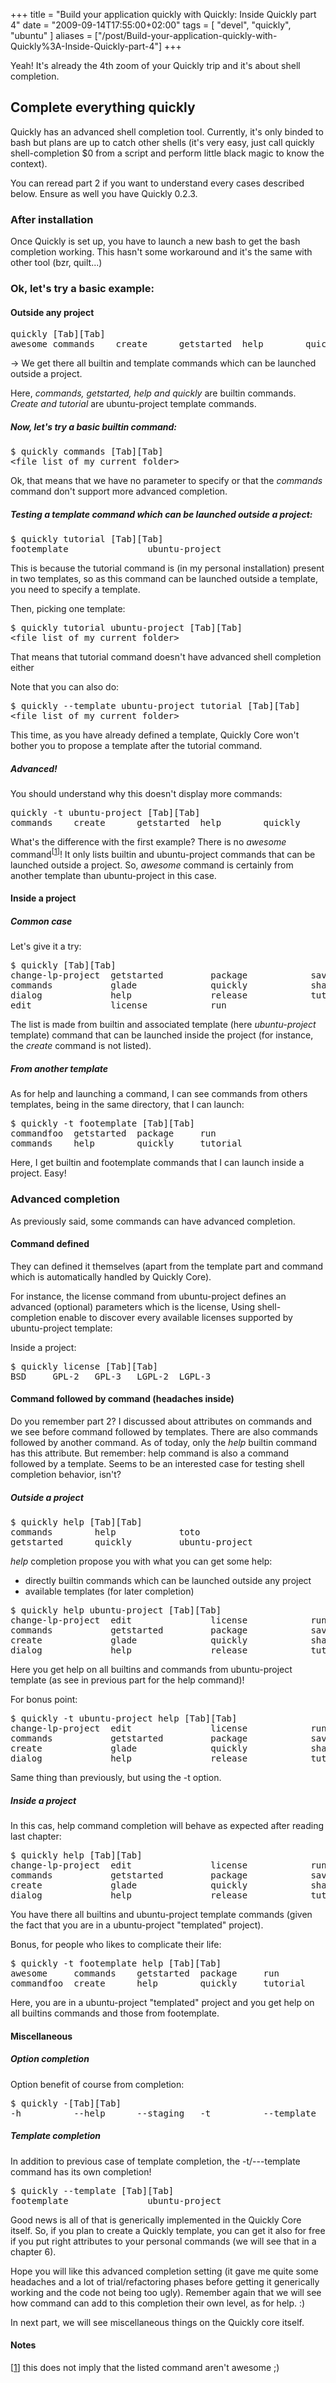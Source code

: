 +++
title = "Build your application quickly with Quickly: Inside Quickly part 4"
date = "2009-09-14T17:55:00+02:00"
tags = [ "devel", "quickly", "ubuntu" ]
aliases = ["/post/Build-your-application-quickly-with-Quickly%3A-Inside-Quickly-part-4"]
+++
    <p>Yeah! It's already the 4th zoom of your Quickly trip and it's about shell completion.</p>


<h2>Complete everything quickly</h2>

<p>Quickly has an advanced shell completion tool. Currently, it's only binded to bash but plans are up to catch other shells (it's very easy, just call quickly shell-completion $0 from a script and perform little black magic to know the context).</p>


<p>You can reread part 2 if you want to understand every cases described below. Ensure as well you have Quickly 0.2.3.</p>


<h3>After installation</h3>

<p>Once Quickly is set up, you have to launch a new bash to get the bash completion working. This hasn't some workaround and it's the same with other tool (bzr, quilt...)</p>


<h3>Ok, let's try a basic example:</h3>

<h4>Outside any project</h4>
<pre>
quickly [Tab][Tab]
awesome commands    create      getstarted  help        quickly     tutorial
</pre>


<p>-&gt; We get there all builtin and template commands which can be launched outside a project.</p>


<p>Here, <em>commands, getstarted, help and quickly</em> are builtin commands. <em>Create and tutorial</em> are ubuntu-project template commands.</p>


<h5>Now, let's try a basic builtin command:</h5>
<pre>
$ quickly commands [Tab][Tab]
&lt;file list of my current folder&gt;
</pre>

<p>Ok, that means that we have no parameter to specify or that the <em>commands</em> command don't support more advanced completion.</p>


<h5>Testing a template command which can be launched outside a project:</h5>
<pre>
$ quickly tutorial [Tab][Tab]
footemplate               ubuntu-project
</pre>

<p>This is because the tutorial command is (in my personal installation) present in two templates, so as this command can be launched outside a template, you need to specify a template.</p>


<p>Then, picking one template:</p>
<pre>
$ quickly tutorial ubuntu-project [Tab][Tab]
&lt;file list of my current folder&gt;
</pre>

<p>That means that tutorial command doesn't have advanced shell completion either</p>


<p>Note that you can also do:</p>
<pre>
$ quickly --template ubuntu-project tutorial [Tab][Tab]
&lt;file list of my current folder&gt;
</pre>

<p>This time, as you have already defined a template, Quickly Core won't bother you to propose a template after the tutorial command.</p>


<h5>Advanced!</h5>

<p>You should understand why this doesn't display more commands:</p>
<pre>
quickly -t ubuntu-project [Tab][Tab]
commands    create      getstarted  help        quickly     tutorial
</pre>

<p>What's the difference with the first example? There is no <em>awesome</em> command<sup>[<a href="#pnote-124-1">1</a>]</sup>! It only lists builtin and ubuntu-project commands that can be launched outside a project. So, <em>awesome</em> command is certainly from another template than ubuntu-project in this case.<p>


<h4>Inside a project</h4>

<h5>Common case</h5>

<p>Let's give it a try:</p>
<pre>
$ quickly [Tab][Tab]
change-lp-project  getstarted         package            save
commands           glade              quickly            share
dialog             help               release            tutorial
edit               license            run
</pre>

<p>The list is made from builtin and associated template (here <em>ubuntu-project</em> template) command that can be launched inside the project (for instance, the <em>create</em> command is not listed).</p>


<h5>From another template</h5>

<p>As for help and launching a command, I can see commands from others templates, being in the same directory, that I can launch:</p>
<pre>
$ quickly -t footemplate [Tab][Tab]
commandfoo  getstarted  package     run
commands    help        quickly     tutorial
</pre>

<p>Here, I get builtin and footemplate commands that I can launch inside a project. Easy!</p>



<h3>Advanced completion</h3>

<p>As previously said, some commands can have advanced completion.</p>


<h4>Command defined</h4>

<p>They can defined it themselves (apart from the template part and command which is automatically handled by Quickly Core).</p>


<p>For instance, the license command from ubuntu-project defines an advanced (optional) parameters which is the license, Using shell-completion enable to discover every available licenses supported by ubuntu-project template:</p>


<p>Inside a project:</p>
<pre>
$ quickly license [Tab][Tab]
BSD     GPL-2   GPL-3   LGPL-2  LGPL-3
</pre>


<h4>Command followed by command (headaches inside)</h4>

<p>Do you remember part 2? I discussed about attributes on commands and we see before command followed by templates. There are also commands followed by another command. As of today, only the <em>help</em> builtin command has this attribute. But remember: help command is also a command followed by a template. Seems to be an interested case for testing shell completion behavior, isn't?</p>

<h5>Outside a project</h5>
<pre>
$ quickly help [Tab][Tab]
commands        help            toto
getstarted      quickly         ubuntu-project
</pre>


<p><em>help</em> completion propose you with what you can get some help:</p>
<ul>
<li>directly builtin commands which can be launched outside any project</li>
<li>available templates (for later completion)</li>
</ul>
<pre>
$ quickly help ubuntu-project [Tab][Tab]
change-lp-project  edit               license            run
commands           getstarted         package            save
create             glade              quickly            share
dialog             help               release            tutorial
</pre>


<p>Here you get help on all builtins and commands from ubuntu-project template (as see in previous part for the help command)!</p>


<p>For bonus point:</p>
<pre>
$ quickly -t ubuntu-project help [Tab][Tab]
change-lp-project  edit               license            run
commands           getstarted         package            save
create             glade              quickly            share
dialog             help               release            tutorial
</pre>

<p>Same thing than previously, but using the -t option.</p>


<h5>Inside a project</h5>

<p>In this cas, help command completion will behave as expected after reading last chapter:</p>
<pre>
$ quickly help [Tab][Tab]
change-lp-project  edit               license            run
commands           getstarted         package            save
create             glade              quickly            share
dialog             help               release            tutorial
</pre>

<p>You have there all builtins and ubuntu-project template commands (given the fact that you are in a ubuntu-project "templated" project).</p>


<p>Bonus, for people who likes to complicate their life:</p>
<pre>
$ quickly -t footemplate help [Tab][Tab]
awesome     commands    getstarted  package     run
commandfoo  create      help        quickly     tutorial
</pre>

<p>Here, you are in a ubuntu-project "templated" project and you get help on all builtins commands and those from footemplate.</p>


<h4>Miscellaneous</h4>

<h5>Option completion</h5>

<p>Option benefit of course from completion:</p>
<pre>
$ quickly -[Tab][Tab]
-h          --help      --staging   -t          --template  --verbose   --version
</pre>


<h5>Template completion</h5>

<p>In addition to previous case of template completion, the -t/---template command has its own completion!</p>
<pre>
$ quickly --template [Tab][Tab]
footemplate               ubuntu-project
</pre>



<p>Good news is all of that is generically implemented in the Quickly Core itself. So, if you plan to create a Quickly template, you can get it also for free if you put right attributes to your personal commands (we will see that in a chapter 6).</p>


<p>Hope you will like this advanced completion setting (it gave me quite some headaches and a lot of trial/refactoring phases before getting it generically working and the code not being too ugly). Remember again that we will see how command can add to this completion their own level, as for help. :)</p>


<p>In next part, we will see miscellaneous things on the Quickly core itself.</p>
<div><h4>Notes</h4>
<p>[<a href="#rev-pnote-124-1">1</a>] this does not imply that the listed command aren't awesome ;)</p><div>